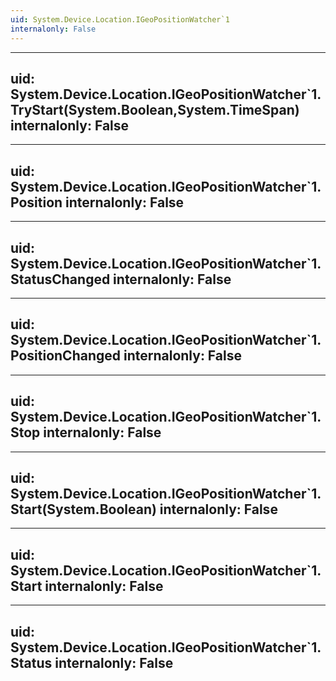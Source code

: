```yaml
---
uid: System.Device.Location.IGeoPositionWatcher`1
internalonly: False
---
```


---
uid: System.Device.Location.IGeoPositionWatcher`1.TryStart(System.Boolean,System.TimeSpan)
internalonly: False
---

---
uid: System.Device.Location.IGeoPositionWatcher`1.Position
internalonly: False
---

---
uid: System.Device.Location.IGeoPositionWatcher`1.StatusChanged
internalonly: False
---

---
uid: System.Device.Location.IGeoPositionWatcher`1.PositionChanged
internalonly: False
---

---
uid: System.Device.Location.IGeoPositionWatcher`1.Stop
internalonly: False
---

---
uid: System.Device.Location.IGeoPositionWatcher`1.Start(System.Boolean)
internalonly: False
---

---
uid: System.Device.Location.IGeoPositionWatcher`1.Start
internalonly: False
---

---
uid: System.Device.Location.IGeoPositionWatcher`1.Status
internalonly: False
---

